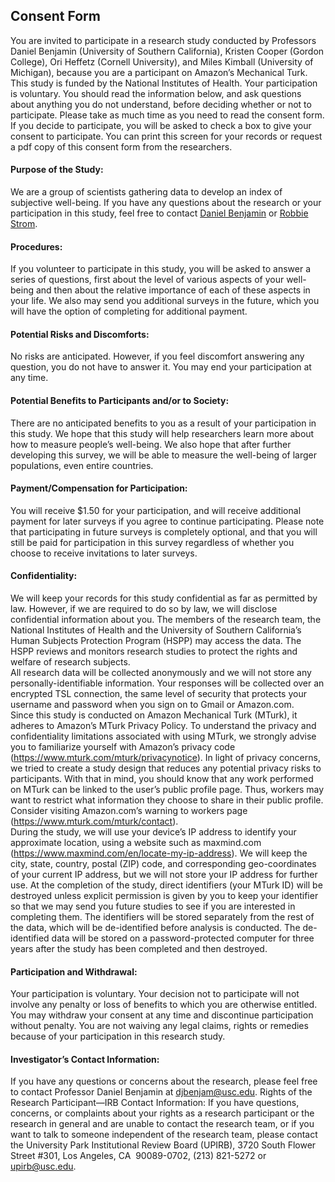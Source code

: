 ## Consent Form
You are invited to participate in a research study conducted by Professors Daniel Benjamin (University of Southern California), Kristen Cooper (Gordon College), Ori Heffetz (Cornell University), and Miles Kimball (University of Michigan), because you are a participant on Amazon’s Mechanical Turk. This study is funded by the National Institutes of Health. Your participation is voluntary. You should read the information below, and ask questions about anything you do not understand, before deciding whether or not to participate. Please take as much time as you need to read the consent form. If you decide to participate, you will be asked to check a box to give your consent to participate. You can print this screen for your records or request a pdf copy of this consent form from the researchers.
#### Purpose of the Study:
We are a group of scientists gathering data to develop an index of subjective well-being. If you have any questions about the research or your participation in this study, feel free to contact [Daniel Benjamin](mailto:djbenjam@usc.edu) or [Robbie Strom](mailto:robbie.strom@gmail.com).
#### Procedures:
If you volunteer to participate in this study, you will be asked to answer a series of questions, first about the level of various aspects of your well-being and then about the relative importance of each of these aspects in your life.
We also may send you additional surveys in the future, which you will have the option of completing for additional payment.
#### Potential Risks and Discomforts:
No risks are anticipated. However, if you feel discomfort answering any question, you do not have to answer it. You may end your participation at any time.
#### Potential Benefits to Participants and/or to Society:
There are no anticipated benefits to you as a result of your participation in this study. We hope that this study will help researchers learn more about how to measure people’s well-being. We also hope that after further developing this survey, we will be able to measure the well-being of larger populations, even entire countries.
#### Payment/Compensation for Participation:
You will receive $1.50 for your participation, and will receive additional payment for later surveys if you agree to continue participating. Please note that participating in future surveys is completely optional, and that you will still be paid for participation in this survey regardless of whether you choose to receive invitations to later surveys.
#### Confidentiality:
We will keep your records for this study confidential as far as permitted by law. However, if we are required to do so by law, we will disclose confidential information about you. The members of the research team, the National Institutes of Health and the University of Southern California’s Human Subjects Protection Program (HSPP) may access the data. The HSPP reviews and monitors research studies to protect the rights and welfare of research subjects.  
All research data will be collected anonymously and we will not store any personally-identifiable information. Your responses will be collected over an encrypted TSL connection, the same level of security that protects your username and password when you sign on to Gmail or Amazon.com.  
Since this study is conducted on Amazon Mechanical Turk (MTurk), it adheres to Amazon’s MTurk Privacy Policy. To understand the privacy and confidentiality limitations associated with using MTurk, we strongly advise you to familiarize yourself with Amazon’s privacy code (https://www.mturk.com/mturk/privacynotice). In light of privacy concerns, we tried to create a study design that reduces any potential privacy risks to participants. With that in mind, you should know that any work performed on MTurk can be linked to the user’s public profile page. Thus, workers may want to restrict what information they choose to share in their public profile. Consider visiting Amazon.com’s warning to workers page (https://www.mturk.com/mturk/contact).  
During the study, we will use your device’s IP address to identify your approximate location, using a website such as maxmind.com (https://www.maxmind.com/en/locate-my-ip-address). We will keep the city, state, country, postal (ZIP) code, and corresponding geo-coordinates of your current IP address, but we will not store your IP address for further use. At the completion of the study, direct identifiers (your MTurk ID) will be destroyed unless explicit permission is given by you to keep your identifier so that we may send you future studies to see if you are interested in completing them. The identifiers will be stored separately from the rest of the data, which will be de-identified before analysis is conducted. The de-identified data will be stored on a password-protected computer for three years after the study has been completed and then destroyed.
#### Participation and Withdrawal:
Your participation is voluntary. Your decision not to participate will not involve any penalty or loss of benefits to which you are otherwise entitled. You may withdraw your consent at any time and discontinue participation without penalty. You are not waiving any legal claims, rights or remedies because of your participation in this research study.
#### Investigator’s Contact Information:
If you have any questions or concerns about the research, please feel free to contact Professor Daniel Benjamin at djbenjam@usc.edu.
Rights of the Research Participant—IRB Contact Information:
If you have questions, concerns, or complaints about your rights as a research participant or the research in general and are unable to contact the research team, or if you want to talk to someone independent of the research team, please contact the University Park Institutional Review Board (UPIRB), 3720 South Flower Street #301, Los Angeles, CA  90089-0702, (213) 821-5272 or upirb@usc.edu.
